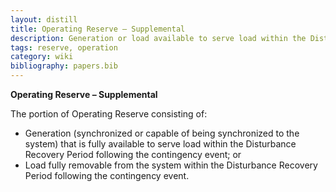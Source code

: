 ```yaml
---
layout: distill
title: Operating Reserve – Supplemental
description: Generation or load available to serve load within the Disturbance Recovery Period.
tags: reserve, operation
category: wiki
bibliography: papers.bib
---
```


**Operating Reserve – Supplemental** <d-cite key="nerc2024glossary"></d-cite>

The portion of Operating Reserve consisting of:

- Generation (synchronized or capable of being synchronized to the system) that is fully available to serve load within the Disturbance Recovery Period following the contingency event; or
- Load fully removable from the system within the Disturbance Recovery Period following the contingency event.
